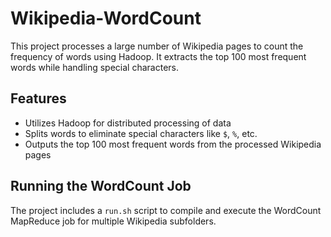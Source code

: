 # Wikipedia-WordCount
This project processes a large number of Wikipedia pages to count the frequency of words using Hadoop. It extracts the top 100 most frequent words while handling special characters.

## Features

- Utilizes Hadoop for distributed processing of data
- Splits words to eliminate special characters like `$`, `%`, etc.
- Outputs the top 100 most frequent words from the processed Wikipedia pages
## Running the WordCount Job

The project includes a `run.sh` script to compile and execute the WordCount MapReduce job for multiple Wikipedia subfolders. 
